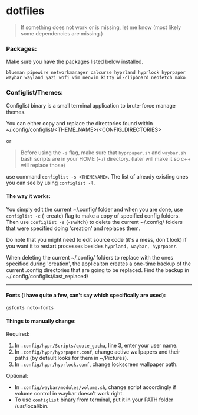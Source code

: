 # dotfiles
> If something does not work or is missing, let me know (most likely some dependencies are missing.)

### Packages:
Make sure you have the packages listed below installed.

`blueman pipewire networkmanager calcurse hyprland hyprlock hyprpaper waybar wayland yazi wofi vim neovim kitty wl-clipboard neofetch mako`

### Configlist/Themes:

Configlist binary is a small terminal application to brute-force manage themes.

You can either copy and replace the directories found within ~/.config/configlist/<THEME_NAME>/<CONFIG_DIRECTORIES>

or

> Before using the `-s` flag, make sure that `hyprpaper.sh` and `waybar.sh` bash scripts are in your HOME (~/) directory. (later will make it so c++ will replace those)

use command `configlist -s <THEMENAME>`. The list of already existing ones you can see by using `configlist -l`.

#### The way it works:

You simply edit the current ~/.config/ folder and when you are done, use `configlist -c` (-create) flag to make a copy of specified config folders. 
Then use `configlist -s` (-switch) to delete the current ~/.config/ folders that were specified doing 'creation' and replaces them.

Do note that you might need to edit source code (it's a mess, don't look) if you want it to restart processes besides `hyprland, waybar, hyprpaper`.

When deleting the current ~/.config/ folders to replace with the ones specified during 'creation', 
the applicaiton creates a one-time backup of the current .config directories that are going to be replaced. Find the backup in ~/.config/configlist/last_replaced/

---

#### Fonts (i have quite a few, can't say which specifically are used):

`gsfonts noto-fonts`

#### Things to manually change:

Required:
1) In `.config/hypr/Scripts/quote_gacha`, line 3, enter your user name.
2) In `.config/hypr/hyprpaper.conf`, change active wallpapers and their paths (by default looks for them in ~/Pictures).
3) In `.config/hypr/hyprlock.conf`, change lockscreen wallpaper path.

Optional: 
* In `.config/waybar/modules/volume.sh`, change script accordingly if volume control in waybar doesn't work right.
* To use `configlist` binary from terminal, put it in your PATH folder /usr/local/bin.
